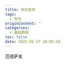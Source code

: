 ```yaml
---
title: 测试发布
tags:
  - 写作
originContent: ''
categories:
  - 基础教程
toc: false
date: 2022-02-27 18:05:58
---
```


范德萨发 